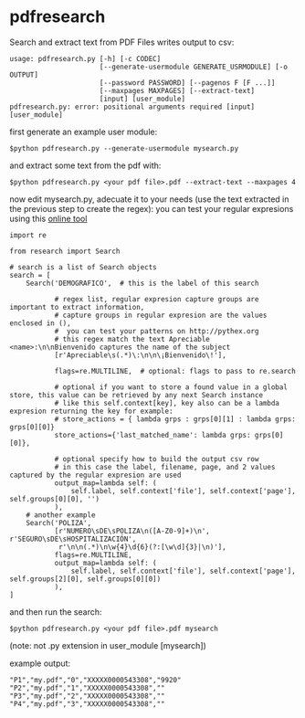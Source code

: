 # pdfresearch

Search and extract text from PDF Files writes output to csv:

```
usage: pdfresearch.py [-h] [-c CODEC]
                      [--generate-usermodule GENERATE_USRMODULE] [-o OUTPUT]
                      [--password PASSWORD] [--pagenos F [F ...]]
                      [--maxpages MAXPAGES] [--extract-text]
                      [input] [user_module]
pdfresearch.py: error: positional arguments required [input] [user_module]
```

first generate an example user module:

```
$python pdfresearch.py --generate-usermodule mysearch.py
```

and extract some text from the pdf with:

```
$python pdfresearch.py <your pdf file>.pdf --extract-text --maxpages 4
```

now edit mysearch.py, adecuate it to your needs (use the text extracted in the previous step to create the regex):
you can test your regular expresions using this [online tool](http://pythex.org)

```
import re

from research import Search

# search is a list of Search objects
search = [
    Search('DEMOGRAFICO',  # this is the label of this search

           # regex list, regular expresion capture groups are important to extract information,
           # capture groups in regular expresion are the values enclosed in (),
           #  you can test your patterns on http://pythex.org
           # this regex match the text Apreciable <name>:\n\nBienvenido captures the name of the subject
           [r'Apreciable\s(.*)\:\n\n\¡Bienvenido\!'],

           flags=re.MULTILINE,  # optional: flags to pass to re.search

           # optional if you want to store a found value in a global store, this value can be retrieved by any next Search instance
           # like this self.context[key], key also can be a lambda expresion returning the key for example:
           # store_actions = { lambda grps : grps[0][1] : lambda grps: grps[0][0]}
           store_actions={'last_matched_name': lambda grps: grps[0][0]},

           # optional specify how to build the output csv row
           # in this case the label, filename, page, and 2 values captured by the regular expresion are used
           output_map=lambda self: (
               self.label, self.context['file'], self.context['page'], self.groups[0][0], '')
           ),
    # another example
    Search('POLIZA',
           [r'NUMERO\sDE\sPOLIZA\n([A-Z0-9]+)\n', r'SEGURO\sDE\sHOSPITALIZACIÓN',
            r'\n\n(.*)\n\w{4}\d{6}(?:[\w\d]{3}|\n)'],
           flags=re.MULTILINE,
           output_map=lambda self: (
               self.label, self.context['file'], self.context['page'], self.groups[2][0], self.groups[0][0])
           ),
]
```

and then run the search:

```
$python pdfresearch.py <your pdf file>.pdf mysearch
```

(note: not .py extension in user_module [mysearch])

example output:

```
"P1","my.pdf","0","XXXXX0000543308","9920"
"P2","my.pdf","1","XXXXX0000543308",""
"P3","my.pdf","2","XXXXX0000543308",""
"P4","my.pdf","3","XXXXX0000543308",""
```

